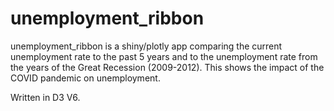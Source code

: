 # unemployment_ribbon

unemployment_ribbon is a shiny/plotly app comparing the current unemployment rate to the past 5 years and to the unemployment rate from the years of the Great Recession (2009-2012).  This shows the impact of the COVID pandemic on unemployment.

Written in D3 V6.
